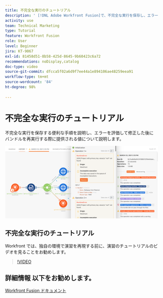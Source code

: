 ```yaml
---
title: 不完全な実行のチュートリアル
description: ' [!DNL Adobe Workfront Fusion]で、不完全な実行を保存し、エラーを評価して修正した後にバンドルを再実行する方法を説明します。'
activity: use
team: Technical Marketing
type: Tutorial
feature: Workfront Fusion
role: User
level: Beginner
jira: KT-9067
exl-id: 81458d51-8b58-425d-8645-9b60423c6a72
recommendations: noDisplay,catalog
doc-type: video
source-git-commit: dfcca5f02a6d9f7ee44a1e894106ae48259eea91
workflow-type: tm+mt
source-wordcount: '84'
ht-degree: 98%

---
```


# 不完全な実行のチュートリアル

不完全な実行を保存する便利な手順を説明し、エラーを評価して修正した後にバンドルを再実行する際に提供される値について説明します。

![エラー処理を含むシナリオの画像](assets/troubleshooting-and-error-handling-8.png)

## 不完全な実行のチュートリアル

Workfront では、独自の環境で演習を再現する前に、演習のチュートリアルのビデオを見ることをお勧めします。

>[!VIDEO](https://video.tv.adobe.com/v/335308/?quality=12&learn=on&enablevpops)

## 詳細情報 以下をお勧めします。

[Workfront Fusion ドキュメント](https://experienceleague.adobe.com/ja/docs/workfront-fusion/using/get-started-with-fusion/understand-workfront-fusion/workfront-fusion-overview)
